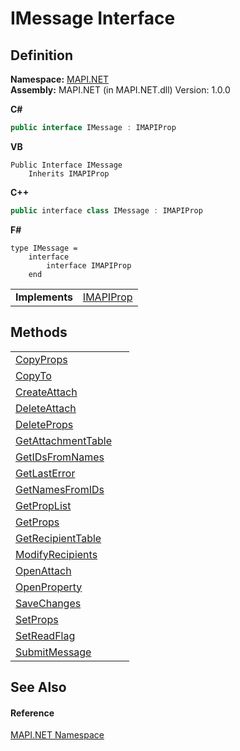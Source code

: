 # IMessage Interface




## Definition
**Namespace:** <a href="5bef4637-66f8-16d4-e5f4-4d0da57a1538.md">MAPI.NET</a>  
**Assembly:** MAPI.NET (in MAPI.NET.dll) Version: 1.0.0

**C#**
``` C#
public interface IMessage : IMAPIProp
```
**VB**
``` VB
Public Interface IMessage
	Inherits IMAPIProp
```
**C++**
``` C++
public interface class IMessage : IMAPIProp
```
**F#**
``` F#
type IMessage = 
    interface
        interface IMAPIProp
    end
```

<table><tr><td><strong>Implements</strong></td><td><a href="a20f5817-5533-814e-fd1d-0d3a9179b1b4.md">IMAPIProp</a></td></tr>
</table>



## Methods
<table>
<tr>
<td><a href="de722bea-0a44-0b8b-0476-79537787e2dc.md">CopyProps</a></td>
<td> </td></tr>
<tr>
<td><a href="6ca00a1b-76a0-4bf4-02e5-7d6a287e1ee0.md">CopyTo</a></td>
<td> </td></tr>
<tr>
<td><a href="f9599866-c457-5b7f-c73b-25caaa1ee84a.md">CreateAttach</a></td>
<td> </td></tr>
<tr>
<td><a href="8f8c5e18-b544-5f97-06f8-f7cb816e0f3e.md">DeleteAttach</a></td>
<td> </td></tr>
<tr>
<td><a href="a02fa6d1-fadd-c815-d471-ac41be658e08.md">DeleteProps</a></td>
<td> </td></tr>
<tr>
<td><a href="16da280c-abbc-efa5-6477-fd4a5f67efc4.md">GetAttachmentTable</a></td>
<td> </td></tr>
<tr>
<td><a href="84610d89-da9c-3875-fa35-8004a0168fef.md">GetIDsFromNames</a></td>
<td> </td></tr>
<tr>
<td><a href="59f0d2ce-6b6b-aef6-41b6-8bdf6f7ddfa5.md">GetLastError</a></td>
<td> </td></tr>
<tr>
<td><a href="b92a3986-9c5c-799b-3a15-34dd30bb214c.md">GetNamesFromIDs</a></td>
<td> </td></tr>
<tr>
<td><a href="f6ec8f4d-b408-0c6c-250b-d6878ee3ffc2.md">GetPropList</a></td>
<td> </td></tr>
<tr>
<td><a href="8a1759d8-db8a-5bde-e5c7-11e5b0b61e60.md">GetProps</a></td>
<td> </td></tr>
<tr>
<td><a href="124f5d80-d350-19ef-7211-2bc3d1dd3589.md">GetRecipientTable</a></td>
<td> </td></tr>
<tr>
<td><a href="75183b24-bcd0-2273-6cb6-1d59c84b1475.md">ModifyRecipients</a></td>
<td> </td></tr>
<tr>
<td><a href="fc0291c1-222b-6840-b9cc-58007da46635.md">OpenAttach</a></td>
<td> </td></tr>
<tr>
<td><a href="76c4e503-c00a-088b-672b-f715c3818ad1.md">OpenProperty</a></td>
<td> </td></tr>
<tr>
<td><a href="5fa15453-d967-82a6-6e5a-80191d3464f8.md">SaveChanges</a></td>
<td> </td></tr>
<tr>
<td><a href="e611f122-b712-ac37-64b7-2fce7f7e6af2.md">SetProps</a></td>
<td> </td></tr>
<tr>
<td><a href="e638d554-0a69-faec-7e75-13c13631cbba.md">SetReadFlag</a></td>
<td> </td></tr>
<tr>
<td><a href="88f8df9e-d7a9-2f18-0314-eab9655ea303.md">SubmitMessage</a></td>
<td> </td></tr>
</table>

## See Also


#### Reference
<a href="5bef4637-66f8-16d4-e5f4-4d0da57a1538.md">MAPI.NET Namespace</a>  
